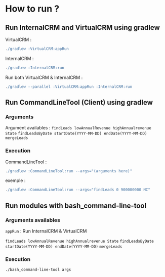 # How to run ?

## Run InternalCRM and VirtualCRM using gradlew

VirtualCRM :
```gradle
./gradlew :VirtualCRM:appRun
```

InternalCRM :
```gradle
./gradlew :InternalCRM:run
```

Run both VirtualCRM & InternalCRM :
```gradle
./gradlew --parallel :VirtualCRM:appRun :InternalCRM:run
```

## Run CommandLineTool (Client) using gradlew

### Arguments

Argument availables :
```findLeads lowAnnualRevenue highAnnualrevenue State```
```findLeadsByDate startDate(YYYY-MM-DD) endDate(YYYY-MM-DD)```
```mergeLeads```

### Execution

CommandLineTool :
```gradle
./gradlew :CommandLineTool:run --args="(arguments here)"
```

exemple :
```gradle
./gradlew :CommandLineTool:run --args="findLeads 0 900000000 NC"
```

## Run modules with bash_command-line-tool

### Arguments availables

`appRun` : Run InternalCRM & VirtualCRM

`findLeads lowAnnualRevenue highAnnualrevenue State`
`findLeadsByDate startDate(YYYY-MM-DD) endDate(YYYY-MM-DD)`
`mergeLeads`

### Execution

```sh
./bash_command-line-tool args
```